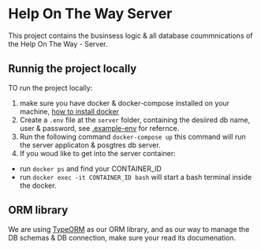 # Help On The Way Server
This project contains the businsess logic & all database coummnications of the Help On The Way - Server.

## Runnig the project locally
TO run the project locally:
1. make sure you have docker & docker-compose installed on your machine, [how to install docker](https://docs.docker.com/compose/install/#install-compose)
2. Create a `.env` file at the `server` folder, containing the desiired db name, user & password, see [.example-env](.example-env) for refernce.
3. Run the following command `docker-compose up`  this command will run the server applicaton & posgtres db server.
4. If you woud like to get into the server container:
 - run `docker ps` and find your CONTAINER_ID
 - run `docker exec -it CONTAINER_ID bash` will start a bash terminal inside the docker.
## ORM library
We are using [TypeORM](https://github.com/typeorm/typeorm) as our ORM library, and as our way to manage the DB schemas & DB connection, make sure your read its documenation.
